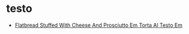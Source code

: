 # testo

 * [Flatbread Stuffed With Cheese And Prosciutto Em Torta Al Testo Em](../index/f/flatbread-stuffed-with-cheese-and-prosciutto-em-torta-al-testo-em-242030.json)
